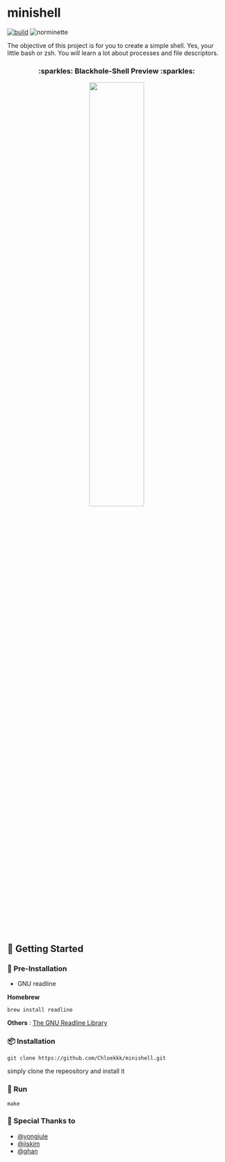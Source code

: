 # minishell
[![build](https://github.com/Chloekkk/minishell/actions/workflows/build.yml/badge.svg)](https://github.com/Chloekkk/minishell/actions/workflows/build.yml)
![norminette](https://github.com/Chloekkk/minishell/workflows/norminette/badge.svg)

The objective of this project is for you to create a simple shell. Yes, your little bash or zsh. You will learn a lot about processes and file descriptors.

<h3 align="center">
  <p align="center">:sparkles: Blackhole-Shell Preview :sparkles:</p>
   <img width="50%" src="https://user-images.githubusercontent.com/51353146/177104676-e7b2fc40-2ce7-40b3-95f3-9dbb5e7fe92f.gif" />
</h3>

## 🚩 Getting Started

### :seedling: Pre-Installation
- GNU readline

**Homebrew**
```shell
brew install readline
```

**Others** : [The GNU Readline Library](https://tiswww.case.edu/php/chet/readline/rltop.html)


### 📦 Installation

```shell
git clone https://github.com/Chloekkk/minishell.git
```

simply clone the repeository and install it


### 🚀 Run

```shell
make
```

### :tada: Special Thanks to
- [@yongjule](https://github.com/yongjulejule)
- [@jiskim](https://github.com/jis-kim)
- [@ghan](https://github.com/42ghan)
